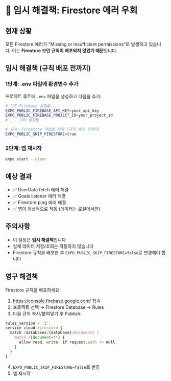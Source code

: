 # 🚨 임시 해결책: Firestore 에러 우회

## 현재 상황
모든 Firestore 에러가 "Missing or insufficient permissions"로 발생하고 있습니다. 이는 **Firestore 보안 규칙이 배포되지 않았기 때문**입니다.

## 임시 해결책 (규칙 배포 전까지)

### 1단계: .env 파일에 환경변수 추가
프로젝트 루트에 `.env` 파일을 생성하고 다음을 추가:

```bash
# 기존 Firebase 설정들...
EXPO_PUBLIC_FIREBASE_API_KEY=your_api_key
EXPO_PUBLIC_FIREBASE_PROJECT_ID=your_project_id
# ... 기타 설정들

# 임시: Firestore 작업을 우회 (규칙 배포 전까지)
EXPO_PUBLIC_SKIP_FIRESTORE=true
```

### 2단계: 앱 재시작
```bash
expo start --clear
```

## 예상 결과
- ✅ UserData fetch 에러 해결
- ✅ Goals listener 에러 해결  
- ✅ Firestore ping 에러 해결
- ✅ 앱이 정상적으로 작동 (데이터는 로컬에서만)

## 주의사항
- 이 설정은 **임시 해결책**입니다
- 실제 데이터 저장/조회는 작동하지 않습니다
- Firestore 규칙을 배포한 후 `EXPO_PUBLIC_SKIP_FIRESTORE=false`로 변경해야 합니다

## 영구 해결책
Firestore 규칙을 배포하세요:
1. https://console.firebase.google.com/ 접속
2. 프로젝트 선택 → Firestore Database → Rules
3. 다음 규칙 복사/붙여넣기 후 Publish:

```javascript
rules_version = '2';
service cloud.firestore {
  match /databases/{database}/documents {
    match /{document=**} {
      allow read, write: if request.auth != null;
    }
  }
}
```

4. `EXPO_PUBLIC_SKIP_FIRESTORE=false`로 변경
5. 앱 재시작

